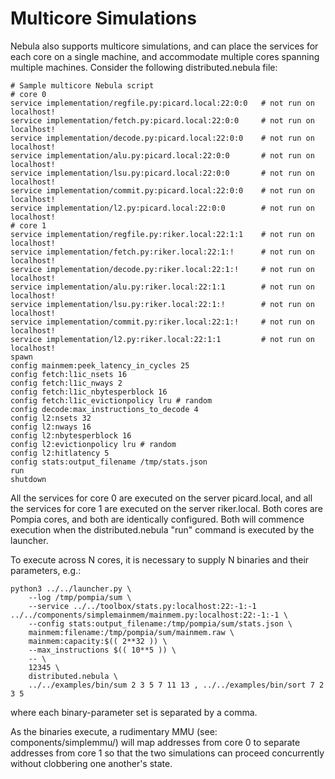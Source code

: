 # Multicore Simulations

Nebula also supports multicore simulations, and can place the services for
each core on a single machine, and accommodate multiple cores spanning
multiple machines. Consider the following distributed.nebula file:

    # Sample multicore Nebula script
    # core 0
    service implementation/regfile.py:picard.local:22:0:0   # not run on localhost!
    service implementation/fetch.py:picard.local:22:0:0     # not run on localhost!
    service implementation/decode.py:picard.local:22:0:0    # not run on localhost!
    service implementation/alu.py:picard.local:22:0:0       # not run on localhost!
    service implementation/lsu.py:picard.local:22:0:0       # not run on localhost!
    service implementation/commit.py:picard.local:22:0:0    # not run on localhost!
    service implementation/l2.py:picard.local:22:0:0        # not run on localhost!
    # core 1
    service implementation/regfile.py:riker.local:22:1:1    # not run on localhost!
    service implementation/fetch.py:riker.local:22:1:!      # not run on localhost!
    service implementation/decode.py:riker.local:22:1:!     # not run on localhost!
    service implementation/alu.py:riker.local:22:1:1        # not run on localhost!
    service implementation/lsu.py:riker.local:22:1:!        # not run on localhost!
    service implementation/commit.py:riker.local:22:1:!     # not run on localhost!
    service implementation/l2.py:riker.local:22:1:1         # not run on localhost!
    spawn
    config mainmem:peek_latency_in_cycles 25
    config fetch:l1ic_nsets 16
    config fetch:l1ic_nways 2
    config fetch:l1ic_nbytesperblock 16
    config fetch:l1ic_evictionpolicy lru # random
    config decode:max_instructions_to_decode 4
    config l2:nsets 32
    config l2:nways 16
    config l2:nbytesperblock 16
    config l2:evictionpolicy lru # random
    config l2:hitlatency 5
    config stats:output_filename /tmp/stats.json
    run
    shutdown

All the services for core 0 are executed on the server picard.local,
and all the services for core 1 are executed on the server riker.local.
Both cores are Pompia cores, and both are identically configured. Both
will commence execution when the distributed.nebula "run" command is
executed by the launcher.

To execute across N cores, it is necessary to supply N binaries and their
parameters, e.g.:

    python3 ../../launcher.py \
        --log /tmp/pompia/sum \
        --service ../../toolbox/stats.py:localhost:22:-1:-1 ../../components/simplemainmem/mainmem.py:localhost:22:-1:-1 \
        --config stats:output_filename:/tmp/pompia/sum/stats.json \
        mainmem:filename:/tmp/pompia/sum/mainmem.raw \
        mainmem:capacity:$(( 2**32 )) \
        --max_instructions $(( 10**5 )) \
        -- \
        12345 \
        distributed.nebula \
        ../../examples/bin/sum 2 3 5 7 11 13 , ../../examples/bin/sort 7 2 3 5

where each binary-parameter set is separated by a comma.

As the binaries execute, a rudimentary MMU (see: components/simplemmu/) will
map addresses from core 0 to separate addresses from core 1 so that the two
simulations can proceed concurrently without clobbering one another's state.